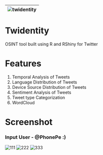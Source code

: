 
|![twidentity](https://user-images.githubusercontent.com/66665865/171926609-5ba64426-ad0d-406d-a3e7-ab86304aba06.png)|
| :--: |

# Twidentity
OSINT tool built using R and RShiny for Twitter

# Features

1. Temporal Analysis of Tweets
2. Language Distribution of Tweets 
3. Device Source Distribution of Tweets
4. Sentiment Analysis of Tweets
5. Tweet type Categorization
6. WordCloud

# Screenshot

### Input User - @PhonePe :)

![111](https://user-images.githubusercontent.com/66665865/171927915-95549b27-76ad-4db4-84e9-0bd4c4a3df48.png)
![222](https://user-images.githubusercontent.com/66665865/171927945-1e7c1f18-6806-4ff2-b910-5c95d00a77ec.png)
![333](https://user-images.githubusercontent.com/66665865/171928229-06058607-ebe6-4748-895b-f815089e8ee7.png)
